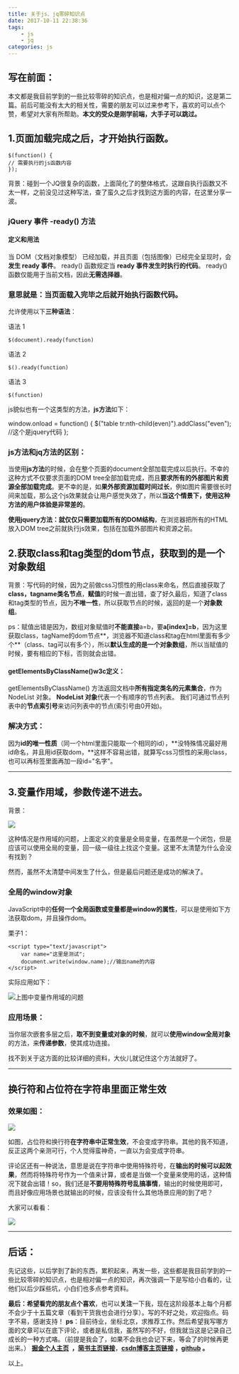 ```yaml
---
title: 关于js、jq零碎知识点
date: 2017-10-11 22:38:36
tags:
    - js
    - jq
categories: js
---
```

写在前面：
---
本文都是我目前学到的一些比较零碎的知识点，也是相对偏一点的知识，这是第二篇。前后可能没有太大的相关性，需要的朋友可以过来参考下，喜欢的可以点个赞，希望对大家有所帮助。**本文的受众是刚学前端，大手子可以跳过。**

1.页面加载完成之后，才开始执行函数。
---

````
$(function() {
// 需要执行的js函数内容
});
````

背景：碰到一个JQ很复杂的函数，上面简化了的整体格式，这跟自执行函数又不太一样，之前没见过这种写法，查了蛮久之后才找到这方面的内容，在这里分享一波。

 ### jQuery 事件 -ready() 方法

#### 定义和用法
当 DOM（文档对象模型） 已经加载，并且页面（包括图像）已经完全呈现时，会**发生 ready 事件**。
ready() 函数规定当 **ready 事件发生时执行的代码**。
ready() 函数仅能用于当前文档，因此**无需选择器**。

### 意思就是：当页面载入完毕之后就开始执行函数代码。

允许使用以下**三种语法**：

语法 1
```
$(document).ready(function)
```
语法 2
````
$().ready(function)
````
语法 3
````
$(function)
````

js貌似也有一个这类型的方法，**js方法**如下：

window.onload = function() {
$("table tr:nth-child(even)").addClass("even"); //这个是jquery代码
};

### js方法和jq方法的区别：

当使用**js方法**的时候，会在整个页面的document全部加载完成以后执行。不幸的这种方式不仅要求页面的DOM tree全部加载完成，而且**要求所有的外部图片和资源全部加载完成**。更不幸的是，如**果外部资源加载时间过长**，例如图片需要很长时间来加载，那么这个js效果就会让用户感觉失效了，所以**当这个情景下，使用这种方法的用户体验是非常差的**。

**使用jquery方法：**就仅仅只需要加载所有的**DOM结构**，在浏览器把所有的HTML放入DOM tree之前就执行js效果，包括在加载外部图片和资源之前。

2.获取class和tag类型的dom节点，获取到的是一个对象数组
---
背景：写代码的时候，因为之前做css习惯性的用class来命名，然后直接获取了**class，tagname类名节点**，**赋值**的时候一直出错，查了好久最后，知道了class和tag类型的节点，因为**不唯一性**，所以获取节点的时候，返回的是一个**对象数组**。

ps：赋值出错是因为，数组对象赋值时**不能直接**a=b，要**a[index]=b**，因为这里获取class，tagName的dom节点**，浏览器不知道class和tag在html里面有多少个**（class、tag可以有多个），所以**默认生成的是一个对象数组**，所以当赋值的时候，要有相应的下标，否则就会出错。

#### getElementsByClassName()w3c定义：

getElementsByClassName() 方法返回文档中**所有指定类名的元素集合**，作为 NodeList 对象。
**NodeList 对象**代表一个有顺序的节点列表。
我们可通过节点列表中的**节点索引号**来访问列表中的节点(索引号由0开始)。

### 解决方式：
因为**id的唯一性质**（同一个html里面只能取一个相同的id），**没特殊情况最好用id命名，并且用id获取dom，**这样不容易出错，就算写css习惯性的采用class，也可以再标签里面再加一段id="名字"。

---
3.变量作用域，参数传递不进去。
--

背景：

![](https://github.com/OBKoro1/articleImg_src/blob/master/weibo_img_move/undefined?raw=true?raw=true)

这种情况是作用域的问题，上面定义的变量是全局变量，在虽然是一个闭包，但是应该可以使用全局的变量，回一级一级往上找这个变量。这里不太清楚为什么会没有找到？

然而，虽然不太清楚中间发生了什么，但是最后问题还是成功的解决了。

### 全局的window对象

JavaScript中的**任何一个全局函数或变量都是window的属性**，可以是使用如下方法获取dom，并且操作dom。

栗子1：
````
<script type="text/javascript">
    var name="这里是测试";
    document.write(window.name);//输出name的内容
</script>
````
实际应用如下：

![上图中变量作用域的问题](https://github.com/OBKoro1/articleImg_src/blob/master/weibo_img_move/undefined?raw=true?raw=true)

### 应用场景：

当你层次嵌套多层之后，**取不到变量或对象的时候**，就可以**使用window全局对象**的方法，来**传递参数**，使其成功连接。

找不到关于这方面的比较详细的资料，大伙儿就记住这个方法就好了。

---

换行符和占位符在字符串里面正常生效
---
### 效果如图：

![](https://github.com/OBKoro1/articleImg_src/blob/master/weibo_img_move/undefined?raw=true?raw=true)

如图，占位符和换行符**在字符串中正常生效**，不会变成字符串。其他的我不知道，反正这两个亲测可行，个人觉得蛮神奇，一直以为会变成字符串。

评论区还有一种说法，意思是说在字符串中使用特殊符号，在**输出的时候可以起效果**，然而将特殊符号作为一个值来计算，或者是当做一个变量来使用的话，这种情况下就会出错！so，我们还是**不要用特殊符号乱搞事情**，输出的时候使用即可，而且好像应用场景也就输出的时候，应该没有什么其他场景应用的到了吧？

大家可以看看：

![](https://github.com/OBKoro1/articleImg_src/blob/master/weibo_img_move/undefined?raw=true?raw=true)

---

后话：
---
先记这些，以后学到了新的东西，累积起来，再发一些，这些都是我目前学到的一些比较零碎的知识点，也是相对偏一点的知识，再次强调一下是写给小白看的，让他们以后少踩些坑，小白们也多点参考资料。

**最后：**希望看完的朋友点个**喜欢**，也可以**关注**一下我，现在这阶段基本上每个月都不会少于十五篇文章（看到干货我也会进行分享）。写的不好之处，欢迎指点。码字不易，感谢支持！
**ps**：目前待业，坐标北京，求推荐工作。然后希望我写哪方面的文章可以在底下评论，或者是私信我，虽然写的不好，但我就当这是记录自己成长的一种方式咯。（前提是我会了，如果不会我也会记下来，等会了的时候再更出来。）
[](http://www.jianshu.com/u/8d1dd8c80f06)**[掘金个人主页](https://juejin.im/user/58714f0eb123db4a2eb95372)  ，**[**简书主页链接**](http://www.jianshu.com/u/8d1dd8c80f06)，**[csdn博客主页链接](http://blog.csdn.net/OBKoro1?skin=dark1) ，[github](https://github.com/OBKoro1) 。**

以上。









